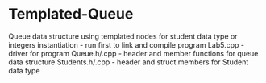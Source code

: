 # Templated-Queue
Queue data structure using templated nodes for student data type or integers
instantiation - run first to link and compile program
Lab5.cpp - driver for program
Queue.h/.cpp - header and member functions for queue data structure
Students.h/.cpp - header and struct members for Student data type
